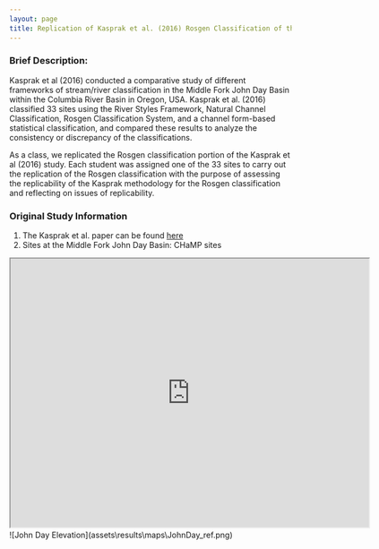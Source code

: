 ```yaml
---
layout: page
title: Replication of Kasprak et al. (2016) Rosgen Classification of the John Day River Basin, OR.
---
```


### Brief Description:

Kasprak et al (2016) conducted a comparative study of different frameworks of stream/river classification in the Middle Fork John Day Basin within the Columbia River Basin in Oregon, USA. Kasprak et al. (2016) classified 33 sites using the River Styles Framework, Natural Channel Classification, Rosgen Classification System, and a channel form-based statistical classification, and compared these results to analyze the consistency or discrepancy of the classifications.

As a class, we replicated the Rosgen classification portion of the Kasprak et al (2016) study. Each student was assigned one of the 33 sites to carry out the replication of the Rosgen classification with the purpose of assessing the replicability of the Kasprak methodology for the Rosgen classification and reflecting on issues of replicability.

### Original Study Information
1. The Kasprak et al. paper can be found [here]( https://journals.plos.org/plosone/article?id=10.1371/journal.pone.0150293)
1. Sites at the Middle Fork John Day Basin:
  CHaMP sites
<iframe src="https://www.google.com/maps/d/u/0/embed?mid=1Rc7oAcpV40ObhpqBL5rkR7S0E4zXn2K2" width="640" height="480"></iframe>
![John Day Elevation](assets\results\maps\JohnDay_ref.png)
